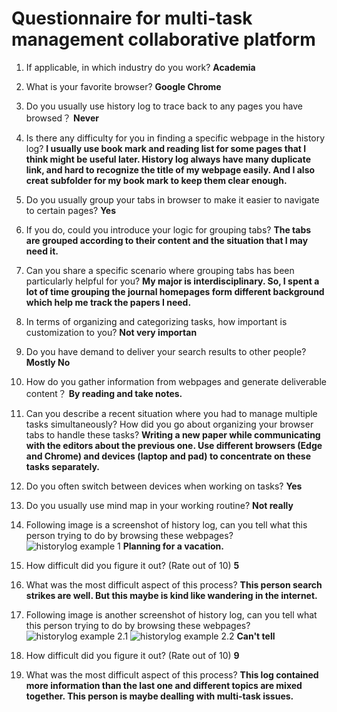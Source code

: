 # Questionnaire for multi-task management collaborative platform
1.	If applicable, in which industry do you work?
    **Academia** 
2.	What is your favorite browser?
    **Google Chrome**
3.	Do you usually use history log to trace back to any pages you have browsed？
    **Never**
4.	Is there any difficulty for you in finding a specific webpage in the history log?
    **I usually use book mark and reading list for some pages that I think might be useful later. History log always have many duplicate link, and hard to recognize the title of my webpage easily. And I also creat subfolder for my book mark to keep them clear enough.**

5.	Do you usually group your tabs in browser to make it easier to navigate to certain pages?
    **Yes**
6.	If you do, could you introduce your logic for grouping tabs?
    **The tabs are grouped according to their content and the situation that I may need it.**
7.	Can you share a specific scenario where grouping tabs has been particularly helpful for you?
    **My major is interdisciplinary. So, I spent a lot of time grouping the journal homepages form different background which help me track the papers I need.**
8.	In terms of organizing and categorizing tasks, how important is customization to you?
    **Not very importan**
9.	Do you have demand to deliver your search results to other people?
    **Mostly No**
10.	How do you gather information from webpages and generate deliverable content？
    **By reading and take notes.**
11.	Can you describe a recent situation where you had to manage multiple tasks simultaneously? How did you go about organizing your browser tabs to handle these tasks?
    **Writing a new paper while communicating with the editors about the previous one. Use different browsers (Edge and Chrome) and devices (laptop and pad) to concentrate on these tasks separately.**
12.	Do you often switch between devices when working on tasks?
    **Yes**
13.	Do you usually use mind map in your working routine?
    **Not really**
14.	Following image is a screenshot of history log, can you tell what this person trying to do by browsing these webpages?
 ![historylog example 1](https://github.com/Vis4Sense/student-projects/blob/main/2023-2024/jiaqi-li/interview/example_1.png)
    **Planning for a vacation.**
15.	How difficult did you figure it out? (Rate out of 10)
    **5**
16.	What was the most difficult aspect of this process?
    **This person search strikes are well. But this maybe is kind like wandering in the internet.**

17.	Following image is another screenshot of history log, can you tell what this person trying to do by browsing these webpages?
    ![historylog example 2.1](https://github.com/Vis4Sense/student-projects/blob/main/2023-2024/jiaqi-li/interview/example_2_1.png)
    ![historylog example 2.2](https://github.com/Vis4Sense/student-projects/blob/main/2023-2024/jiaqi-li/interview/example_2_2.png)
    **Can't tell**

18.	How difficult did you figure it out? (Rate out of 10)
    **9**
19.	What was the most difficult aspect of this process?
    **This log contained more information than the last one and different topics are mixed together. This person is maybe dealling with multi-task issues.**